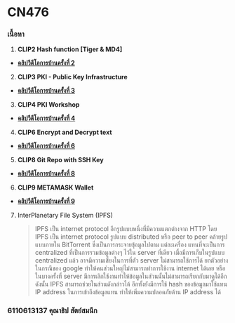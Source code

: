 # CN476

### เนื้อหา

1. **CLIP2 Hash function [Tiger & MD4]** 
* [**คลิปวีดีโอการบ้านครั้งที่ 2**](https://youtu.be/Xu7I4Bpjb3s)

2. **CLIP3 PKI - Public Key Infrastructure**
* [**คลิปวีดีโอการบ้านครั้งที่ 3**](https://youtu.be/X03w6O_5LcA)

3. **CLIP4 PKI Workshop**
* [**คลิปวีดีโอการบ้านครั้งที่ 4**](https://youtu.be/vgbHZBCNaZw)

4. **CLIP6 Encrypt and Decrypt text**
* [**คลิปวีดีโอการบ้านครั้งที่ 6**](https://youtu.be/AemkVnW2p84)

5. **CLIP8 Git Repo with SSH Key**
* [**คลิปวีดีโอการบ้านครั้งที่ 8**](https://youtu.be/BrVnU36g2F8)

6. **CLIP9 METAMASK Wallet**
* [**คลิปวีดีโอการบ้านครั้งที่ 9**](https://youtu.be/LM32eHzHxyc)

7. InterPlanetary File System (IPFS)

    >  IPFS เป็น internet protocol อีกรูปแบบหนึ่งที่มีความแตกต่างจาก HTTP โดย IPFS เป็น internet protocol รูปแบบ distributed หรือ peer to peer คล้ายรูปแบบภายใน BitTorrent ซึ่งเป็นการกระจายขุ้อมูลไปตาม แต่ละเครื่อง แทนที่จะเป็นการ centralized ที่เป็นการรวมข้อมูลต่างๆ ไว้ใน server ที่เดียว เมื่อมีการเก็บในรูปแบบ centralized แล้ว อาจมีความเสี่ยงในการที่ตัว server ไม่สามารถใช้การได้ ยกตัวอย่างในกรณีของ google ทำให้คนส่วนใหญ่ไม่สามารถทำการใช้งาน internet ได้เลย หรือในบางครั้งที่ server มีการเลิกใช้งานทำให้ข้อมูลในส่วนนั้นไม่สามารถเรียกกับมาดูได้อีก ดังนั้น IPFS สามารถช่วยในส่วนดังกล่าวได้ อีกทั้งยังมีการใช้ hash ของข้อมูลมาใช้แทน IP address ในการเข้าถึงข้อมูลแทน ทำให้เพิ่มความปลอดภัยด้าน IP address ได้

### 6110613137 คุณาธิป สัตย์สมนึก
